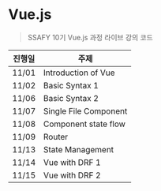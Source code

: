 # Vue.js


> SSAFY 10기 Vue.js 과정 라이브 강의 코드

| 진행일 | 주제                  |
| ------ | --------------------- |
| 11/01  | Introduction of Vue   |
| 11/02  | Basic Syntax 1        |
| 11/06  | Basic Syntax 2        |
| 11/07  | Single File Component |
| 11/08  | Component state flow  |
| 11/09  | Router                |
| 11/13  | State Management      |
| 11/14  | Vue with DRF 1        |
| 11/15  | Vue with DRF 2        |
